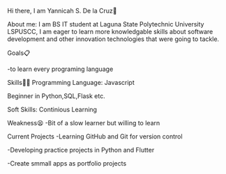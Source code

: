  Hi there, I am Yannicah S. De  la Cruz👋

About me: I  am BS IT student at  Laguna State Polytechnic University LSPUSCC, I am eager  to learn  more  knowledgable skills about software  development and other innovation technologies that were going to tackle.

Goals📋

-to learn every  programing language

Skills🤹‍♀️
Programming  Language: Javascript

Beginner in Python,SQL,Flask etc.

Soft Skills: Continious Learning

Weakness😫
-Bit of a slow learner but willing to learn

Current Projects
-Learning GitHub and  Git for  version  control

-Developing practice  projects in  Python and Flutter

-Create smmall  apps as portfolio projects



